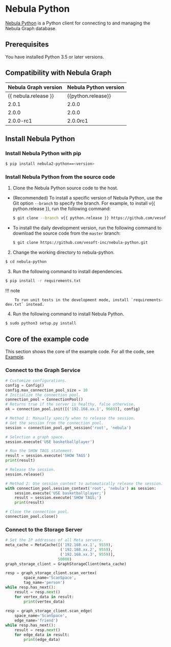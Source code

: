 # Nebula Python

[Nebula Python](https://github.com/vesoft-inc/nebula-python) is a Python client for connecting to and managing the Nebula Graph database.

## Prerequisites

You have installed Python 3.5 or later versions.

## Compatibility with Nebula Graph

|Nebula Graph version|Nebula Python version|
|:---|:---|
|{{ nebula.release }}|{{python.release}}|
|2.0.1|2.0.0|
|2.0.0|2.0.0|
|2.0.0-rc1|2.0.0rc1|

## Install Nebula Python

### Install Nebula Python with pip

```bash
$ pip install nebula2-python==<version>
```

### Install Nebula Python from the source code

1. Clone the Nebula Python source code to the host.

  - (Recommended) To install a specific version of Nebula Python, use the Git option `--branch` to specify the branch. For example, to install v{{ python.release }}, run the following command:

    ```bash
    $ git clone --branch v{{ python.release }} https://github.com/vesoft-inc/nebula-python.git
    ```

  - To install the daily development version, run the following command to download the source code from the `master` branch:

    ```bash
    $ git clone https://github.com/vesoft-inc/nebula-python.git
    ```

2. Change the working directory to nebula-python. 

  ```bash
  $ cd nebula-python
  ```

3. Run the following command to install dependencies.

  ```bash
  $ pip install -r requirements.txt
  ```

  !!! note

        To run unit tests in the development mode, install `requirements-dev.txt` instead.

4. Run the following command to install Nebula Python.

  ```bash
  $ sudo python3 setup.py install
  ```

## Core of the example code

This section shows the core of the example code. For all the code, see [Example](https://github.com/vesoft-inc/nebula-python/tree/master/example).

### Connect to the Graph Service

```python
# Customize configurations.
config = Config()
config.max_connection_pool_size = 10
# Initialize the connection pool.
connection_pool = ConnectionPool()
# Returns true if the server is healthy, false otherwise.
ok = connection_pool.init([('192.168.xx.1', 9669)], config)

# Method 1: Manually specify when to release the session.
# Get the session from the connection pool.
session = connection_pool.get_session('root', 'nebula')

# Selection a graph space.
session.execute('USE basketballplayer')

# Run the SHOW TAGS statement.
result = session.execute('SHOW TAGS')
print(result)

# Release the session.
session.release()

# Method 2: Use session_context to automatically release the session.
with connection_pool.session_context('root', 'nebula') as session:
    session.execute('USE basketballplayer;')
    result = session.execute('SHOW TAGS;')
    print(result)

# Close the connection pool.
connection_pool.close()
```

### Connect to the Storage Server

```python
# Set the IP addresses of all Meta servers.
meta_cache = MetaCache([('192.168.xx.1', 9559),
                        ('192.168.xx.2', 9559),
                        ('192.168.xx.3', 9559)],
                       50000)
graph_storage_client = GraphStorageClient(meta_cache)

resp = graph_storage_client.scan_vertex(
        space_name='ScanSpace',
        tag_name='person')
while resp.has_next():
    result = resp.next()
    for vertex_data in result:
        print(vertex_data)
        
resp = graph_storage_client.scan_edge(
    space_name='ScanSpace',
    edge_name='friend')
while resp.has_next():
    result = resp.next()
    for edge_data in result:
        print(edge_data)
```